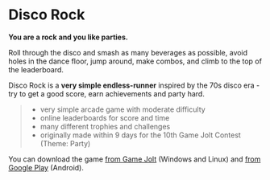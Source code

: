 # Disco Rock

**You are a rock and you like parties.**

Roll through the disco and smash as many beverages as possible, avoid holes in the dance floor, jump around, make combos, and climb to the top of the leaderboard. 

Disco Rock is a **very simple endless-runner** inspired by the 70s disco era - try to get a good score, earn achievements and party hard.

> - very simple arcade game with moderate difficulty
> - online leaderboards for score and time
> - many different trophies and challenges
> - originally made within 9 days for the 10th Game Jolt Contest (Theme: Party)

You can download the game [from Game Jolt][1] (Windows and Linux) and [from Google Play][2] (Android).


[1]: http://gamejolt.com/games/arcade/disco-rock/18996/
[2]: https://play.google.com/store/apps/details?id=at.mausgames.dr